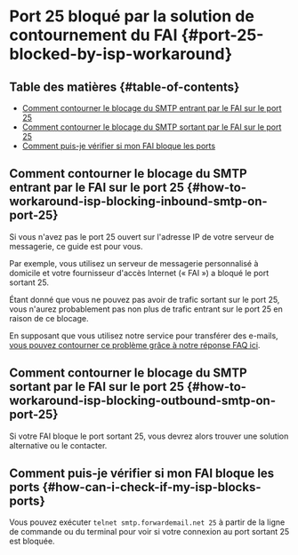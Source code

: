 # Port 25 bloqué par la solution de contournement du FAI {#port-25-blocked-by-isp-workaround}

## Table des matières {#table-of-contents}

* [Comment contourner le blocage du SMTP entrant par le FAI sur le port 25](#how-to-workaround-isp-blocking-inbound-smtp-on-port-25)
* [Comment contourner le blocage du SMTP sortant par le FAI sur le port 25](#how-to-workaround-isp-blocking-outbound-smtp-on-port-25)
* [Comment puis-je vérifier si mon FAI bloque les ports](#how-can-i-check-if-my-isp-blocks-ports)

## Comment contourner le blocage du SMTP entrant par le FAI sur le port 25 {#how-to-workaround-isp-blocking-inbound-smtp-on-port-25}

Si vous n'avez pas le port 25 ouvert sur l'adresse IP de votre serveur de messagerie, ce guide est pour vous.

Par exemple, vous utilisez un serveur de messagerie personnalisé à domicile et votre fournisseur d'accès Internet (« FAI ») a bloqué le port sortant 25.

Étant donné que vous ne pouvez pas avoir de trafic sortant sur le port 25, vous n'aurez probablement pas non plus de trafic entrant sur le port 25 en raison de ce blocage.

En supposant que vous utilisez notre service pour transférer des e-mails, [vous pouvez contourner ce problème grâce à notre réponse FAQ ici](/faq#can-i-forward-emails-to-ports-other-than-25-eg-if-my-isp-has-blocked-port-25).

## Comment contourner le blocage du SMTP sortant par le FAI sur le port 25 {#how-to-workaround-isp-blocking-outbound-smtp-on-port-25}

Si votre FAI bloque le port sortant 25, vous devrez alors trouver une solution alternative ou le contacter.

## Comment puis-je vérifier si mon FAI bloque les ports {#how-can-i-check-if-my-isp-blocks-ports}

Vous pouvez exécuter `telnet smtp.forwardemail.net 25` à partir de la ligne de commande ou du terminal pour voir si votre connexion au port sortant 25 est bloquée.